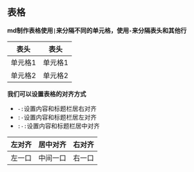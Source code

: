 ## 表格

__md制作表格使用`|`来分隔不同的单元格，使用`-`来分隔表头和其他行__

|表头|表头|
|-|-|
|单元格1|单元格1|
|单元格2|单元格2|

__我们可以设置表格的对齐方式__

+ `-:`设置内容和标题栏居右对齐
+ `:-`设置内容和标题栏居左对齐
+ `:-:`设置内容和标题栏居中对齐

|左对齐|居中对齐|右对齐|
|:-|:-:|-:|
|左一口|中间一口|右一口|




